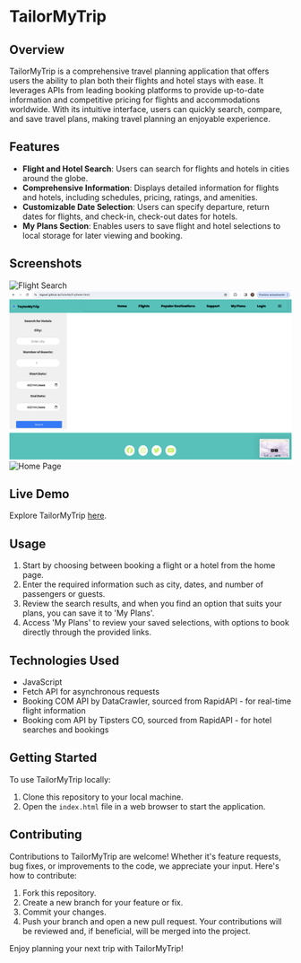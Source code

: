 # TailorMyTrip

## Overview
TailorMyTrip is a comprehensive travel planning application that offers users the ability to plan both their flights and hotel stays with ease. It leverages APIs from leading booking platforms to provide up-to-date information and competitive pricing for flights and accommodations worldwide. With its intuitive interface, users can quickly search, compare, and save travel plans, making travel planning an enjoyable experience.

## Features
- **Flight and Hotel Search**: Users can search for flights and hotels in cities around the globe.
- **Comprehensive Information**: Displays detailed information for flights and hotels, including schedules, pricing, ratings, and amenities.
- **Customizable Date Selection**: Users can specify departure, return dates for flights, and check-in, check-out dates for hotels.
- **My Plans Section**: Enables users to save flight and hotel selections to local storage for later viewing and booking.

## Screenshots
![Flight Search](./assets/images/flights-screenshot.png)
![Hotel Search](./assets/images/hotel-screenshot.png)
![Home Page](./assets/images/index-screenshot.png)

## Live Demo
Explore TailorMyTrip [here](https://stgowf.github.io/TailorMyTrip/).

## Usage
1. Start by choosing between booking a flight or a hotel from the home page.
2. Enter the required information such as city, dates, and number of passengers or guests.
3. Review the search results, and when you find an option that suits your plans, you can save it to 'My Plans'.
4. Access 'My Plans' to review your saved selections, with options to book directly through the provided links.

## Technologies Used
- JavaScript
- Fetch API for asynchronous requests
- Booking COM API by DataCrawler, sourced from RapidAPI - for real-time flight information
- Booking com API by Tipsters CO, sourced from RapidAPI - for hotel searches and bookings



## Getting Started
To use TailorMyTrip locally:
1. Clone this repository to your local machine.
2. Open the `index.html` file in a web browser to start the application.

## Contributing
Contributions to TailorMyTrip are welcome! Whether it's feature requests, bug fixes, or improvements to the code, we appreciate your input. Here's how to contribute:
1. Fork this repository.
2. Create a new branch for your feature or fix.
3. Commit your changes.
4. Push your branch and open a new pull request.
Your contributions will be reviewed and, if beneficial, will be merged into the project.


Enjoy planning your next trip with TailorMyTrip!

